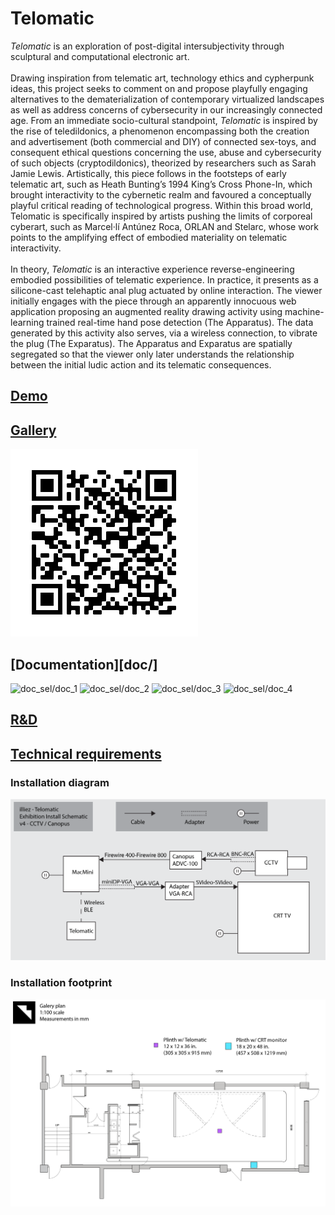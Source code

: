 # Telomatic
*Telomatic* is an exploration of post-digital intersubjectivity through sculptural and computational electronic art. <br><br>
Drawing inspiration from telematic art, technology ethics and cypherpunk ideas, this project seeks to comment on and propose playfully engaging alternatives to the dematerialization of contemporary virtualized landscapes as well as address concerns of cybersecurity in our increasingly connected age. From an immediate socio-cultural standpoint, *Telomatic* is inspired by the rise of teledildonics, a phenomenon encompassing both the creation and advertisement (both commercial and DIY) of connected sex-toys, and consequent ethical questions concerning the use, abuse and cybersecurity of such objects (cryptodildonics), theorized by researchers such as Sarah Jamie Lewis. Artistically, this piece follows in the footsteps of early telematic art, such as Heath Bunting’s 1994 King’s Cross Phone-In, which brought interactivity to the cybernetic realm and favoured a conceptually playful critical reading of technological progress. Within this broad world, Telomatic is specifically inspired by artists pushing the limits of corporeal cyberart, such as Marcel·lí Antúnez Roca, ORLAN and Stelarc, whose work points to the amplifying effect of embodied materiality on telematic interactivity. <br><br>
In theory, *Telomatic* is an interactive experience reverse-engineering embodied possibilities of telematic experience. In practice, it presents as a silicone-cast telehaptic anal plug actuated by online interaction. The viewer initially engages with the piece through an apparently innocuous web application proposing an augmented reality drawing activity using machine-learning trained real-time hand pose detection (The Apparatus). The data generated by this activity also serves, via a wireless connection, to vibrate the plug (The Exparatus). The Apparatus and Exparatus are spatially segregated so that the viewer only later understands the relationship between the initial ludic action and its telematic consequences.
<!-- ## [Online](https://hybrid.concordia.ca/i_planch/telomatic/) -->
## [Demo](https://ylliez.github.io/telomatic/web/)
## [Gallery](https://hybrid.concordia.ca/i_planch/telomatic/gallery/)
![Telomatic Gallery](GEN_install/graphic/QRstatic2.png)
## [Documentation][doc/]
![doc_sel/doc_1](doc_sel/doc_1.jpg)
![doc_sel/doc_2](doc_sel/doc_2.jpg)
![doc_sel/doc_3](doc_sel/doc_3.jpg)
![doc_sel/doc_4](doc_sel/doc_4.jpg)
## [R&D](https://docs.google.com/document/d/171jCMU2Uvftuaj1wQvpLnJiblMUfXRC_yw7K845iRvM/edit#)
## [Technical requirements](https://docs.google.com/spreadsheets/d/1EiCkT_d4SfhvJUTGcMUOAlP5tgtxAsZL5qKjLGzvXDs/edit#gid=1403493750)
### Installation diagram
![Installation diagram](GEN_install/diagram/telo_install_schem_v4_cctv-canopusE.png)
### Installation footprint
![Installation footprint](GEN_install/footprint/telo_footprint_EBE.png)
